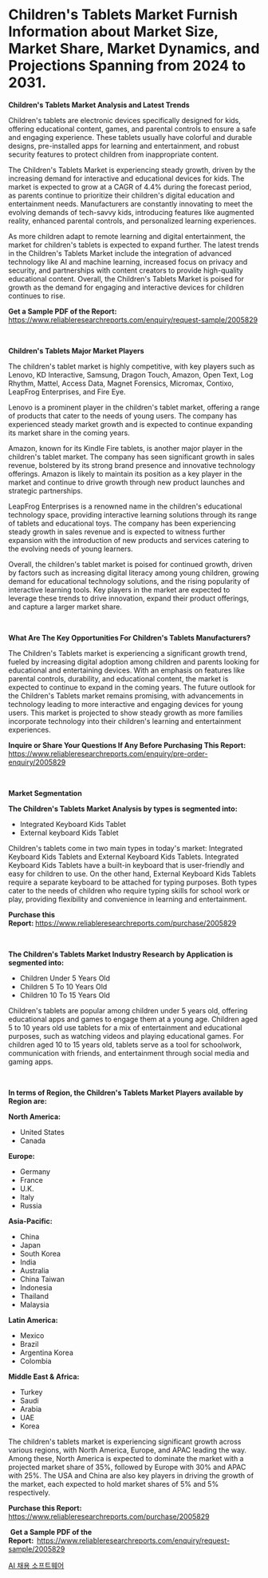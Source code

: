 <p><h1>Children's Tablets Market Furnish Information about Market Size, Market Share, Market Dynamics, and Projections Spanning from 2024 to 2031.</h1></p><p><strong>Children's Tablets Market Analysis and Latest Trends</strong></p>
<p><p>Children's tablets are electronic devices specifically designed for kids, offering educational content, games, and parental controls to ensure a safe and engaging experience. These tablets usually have colorful and durable designs, pre-installed apps for learning and entertainment, and robust security features to protect children from inappropriate content.</p><p>The Children's Tablets Market is experiencing steady growth, driven by the increasing demand for interactive and educational devices for kids. The market is expected to grow at a CAGR of 4.4% during the forecast period, as parents continue to prioritize their children's digital education and entertainment needs. Manufacturers are constantly innovating to meet the evolving demands of tech-savvy kids, introducing features like augmented reality, enhanced parental controls, and personalized learning experiences.</p><p>As more children adapt to remote learning and digital entertainment, the market for children's tablets is expected to expand further. The latest trends in the Children's Tablets Market include the integration of advanced technology like AI and machine learning, increased focus on privacy and security, and partnerships with content creators to provide high-quality educational content. Overall, the Children's Tablets Market is poised for growth as the demand for engaging and interactive devices for children continues to rise.</p></p>
<p><strong>Get a Sample PDF of the Report:&nbsp;</strong> <a href="https://www.reliableresearchreports.com/enquiry/request-sample/2005829">https://www.reliableresearchreports.com/enquiry/request-sample/2005829</a></p>
<p>&nbsp;</p>
<p><strong>Children's Tablets Major Market Players</strong></p>
<p><p>The children's tablet market is highly competitive, with key players such as Lenovo, KD Interactive, Samsung, Dragon Touch, Amazon, Open Text, Log Rhythm, Mattel, Access Data, Magnet Forensics, Micromax, Contixo, LeapFrog Enterprises, and Fire Eye.</p><p>Lenovo is a prominent player in the children's tablet market, offering a range of products that cater to the needs of young users. The company has experienced steady market growth and is expected to continue expanding its market share in the coming years.</p><p>Amazon, known for its Kindle Fire tablets, is another major player in the children's tablet market. The company has seen significant growth in sales revenue, bolstered by its strong brand presence and innovative technology offerings. Amazon is likely to maintain its position as a key player in the market and continue to drive growth through new product launches and strategic partnerships.</p><p>LeapFrog Enterprises is a renowned name in the children's educational technology space, providing interactive learning solutions through its range of tablets and educational toys. The company has been experiencing steady growth in sales revenue and is expected to witness further expansion with the introduction of new products and services catering to the evolving needs of young learners.</p><p>Overall, the children's tablet market is poised for continued growth, driven by factors such as increasing digital literacy among young children, growing demand for educational technology solutions, and the rising popularity of interactive learning tools. Key players in the market are expected to leverage these trends to drive innovation, expand their product offerings, and capture a larger market share.</p></p>
<p>&nbsp;</p>
<p><strong>What Are The Key Opportunities For Children's Tablets Manufacturers?</strong></p>
<p><p>The Children's Tablets market is experiencing a significant growth trend, fueled by increasing digital adoption among children and parents looking for educational and entertaining devices. With an emphasis on features like parental controls, durability, and educational content, the market is expected to continue to expand in the coming years. The future outlook for the Children's Tablets market remains promising, with advancements in technology leading to more interactive and engaging devices for young users. This market is projected to show steady growth as more families incorporate technology into their children's learning and entertainment experiences.</p></p>
<p><strong>Inquire or Share Your Questions If Any Before Purchasing This Report:</strong> <a href="https://www.reliableresearchreports.com/enquiry/pre-order-enquiry/2005829">https://www.reliableresearchreports.com/enquiry/pre-order-enquiry/2005829</a></p>
<p>&nbsp;</p>
<p><strong>Market Segmentation</strong></p>
<p><strong>The Children's Tablets Market Analysis by types is segmented into:</strong></p>
<p><ul><li>Integrated Keyboard Kids Tablet</li><li>External keyboard Kids Tablet</li></ul></p>
<p><p>Children's tablets come in two main types in today's market: Integrated Keyboard Kids Tablets and External Keyboard Kids Tablets. Integrated Keyboard Kids Tablets have a built-in keyboard that is user-friendly and easy for children to use. On the other hand, External Keyboard Kids Tablets require a separate keyboard to be attached for typing purposes. Both types cater to the needs of children who require typing skills for school work or play, providing flexibility and convenience in learning and entertainment.</p></p>
<p><strong>Purchase this Report:&nbsp;</strong><a href="https://www.reliableresearchreports.com/purchase/2005829">https://www.reliableresearchreports.com/purchase/2005829</a></p>
<p>&nbsp;</p>
<p><strong>The Children's Tablets Market Industry Research by Application is segmented into:</strong></p>
<p><ul><li>Children Under 5 Years Old</li><li>Children 5 To 10 Years Old</li><li>Children 10 To 15 Years Old</li></ul></p>
<p><p>Children's tablets are popular among children under 5 years old, offering educational apps and games to engage them at a young age. Children aged 5 to 10 years old use tablets for a mix of entertainment and educational purposes, such as watching videos and playing educational games. For children aged 10 to 15 years old, tablets serve as a tool for schoolwork, communication with friends, and entertainment through social media and gaming apps.</p></p>
<p>&nbsp;</p>
<p><strong>In terms of Region, the Children's Tablets Market Players available by Region are:</strong></p>
<p>
    <p> <strong> North America: </strong>
        <ul>
            <li>United States</li>
            <li>Canada</li>
        </ul>
        </p> 
    <p> <strong> Europe: </strong>
        <ul>
            <li>Germany</li>
            <li>France</li>
            <li>U.K.</li>
            <li>Italy</li>
            <li>Russia</li>
        </ul>
        </p> 
    <p> <strong> Asia-Pacific: </strong>
        <ul>
            <li>China</li>
            <li>Japan</li>
            <li>South Korea</li>
            <li>India</li>
            <li>Australia</li>
            <li>China Taiwan</li>
            <li>Indonesia</li>
            <li>Thailand</li>
            <li>Malaysia</li>
        </ul>
        </p> 
    <p> <strong> Latin America: </strong>
        <ul>
            <li>Mexico</li>
            <li>Brazil</li>
            <li>Argentina Korea</li>
            <li>Colombia</li>
        </ul>
        </p> 
    <p> <strong> Middle East & Africa: </strong>
        <ul>
            <li>Turkey</li>
            <li>Saudi</li>
            <li>Arabia</li>
            <li>UAE</li>
            <li>Korea</li>
        </ul>
    </p>
    </p>
<p><p>The children's tablets market is experiencing significant growth across various regions, with North America, Europe, and APAC leading the way. Among these, North America is expected to dominate the market with a projected market share of 35%, followed by Europe with 30% and APAC with 25%. The USA and China are also key players in driving the growth of the market, each expected to hold market shares of 5% and 5% respectively.</p></p>
<p><strong>Purchase this Report: </strong><a href="https://www.reliableresearchreports.com/purchase/2005829">https://www.reliableresearchreports.com/purchase/2005829</a></p>
<p>&nbsp;<strong>Get a Sample PDF of the Report:&nbsp;&nbsp;</strong><a href="https://www.reliableresearchreports.com/enquiry/request-sample/2005829">https://www.reliableresearchreports.com/enquiry/request-sample/2005829</a></p>
<p><strong></strong></p>
<p><p><a href="https://github.com/xvz497517413/Market-Research-Report-List-1/blob/main/191748213383.md">AI 채용 소프트웨어</a></p></p>